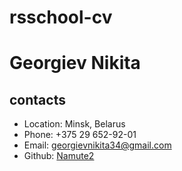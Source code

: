 # rsschool-cv

# Georgiev Nikita
## contacts

* Location: Minsk, Belarus
* Phone: +375 29 652-92-01
* Email: georgievnikita34@gmail.com
* Github: [Namute2](https://github.com/Namute2)